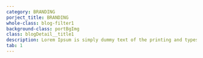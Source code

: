 ```yaml
---
category: BRANDING
porject_title: BRANDING
whole-class: blog-filter1
background-class: portBgImg
class: blogDetail__title1
description: Lorem Ipsum is simply dummy text of the printing and typesetting industry. Lorem Ipsum is simply dummy text of the...
tab: 1
---
```

